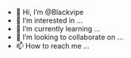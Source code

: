 - 👋 Hi, I’m @Blackvipe
- 👀 I’m interested in ...
- 🌱 I’m currently learning ...
- 💞️ I’m looking to collaborate on ...
- 📫 How to reach me ...

<!---
Blackvipe/Blackvipe is a ✨ special ✨ repository because its `README.md` (this file) appears on your GitHub profile.
You can click the Preview link to take a look at your changes.
--->
